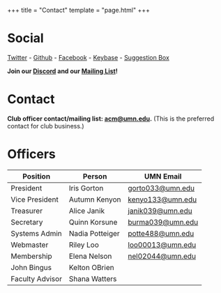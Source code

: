 +++
title = "Contact"
template = "page.html"
+++

Social
=============

[Twitter](https://twitter.com/acmumn) - 
[Github](https://github.com/acmumn) - 
[Facebook](https://www.facebook.com/acmuofmn) - 
[Keybase](https://keybase.io/team/acmumn) -
[Suggestion Box](suggest.md)

**Join our [Discord](https://discord.gg/Uzt3adQ) and our [Mailing List](https://z.umn.edu/acmnews)!**

Contact
=======

**Club officer contact/mailing list: [acm@umn.edu](mailto:acm@umn.edu).** (This is the preferred contact for club business.)

Officers
========

| Position            | Person                    | UMN Email                                   |
|---------------------|---------------------------|---------------------------------------------|
| President           | Iris Gorton               | [gorto033@umn.edu](mailto:gorto033@umn.edu) |
| Vice President      | Autumn Kenyon             | [kenyo133@umn.edu](mailto:kenyo133@umn.edu) |
| Treasurer           | Alice Janik               | [janik039@umn.edu](mailto:janik039@umn.edu) |
| Secretary           | Quinn Korsune             | [burma039@umn.edu](mailto:burma039@umn.edu) |
| Systems Admin       | Nadia Potteiger           | [potte488@umn.edu](mailto:potte488@umn.edu) |
| Webmaster           | Riley Loo                 | [loo00013@umn.edu](mailto:loo00013@umn.edu) |
| Membership          | Elena Nelson              | [nel02044@umn.edu](mailto:nel02044@umn.edu) |
| John Bingus         | Kelton OBrien             |                                             |
| Faculty Advisor     | Shana Watters             |                                             |
